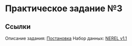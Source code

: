 # Практическое задание №3

## Ссылки
Описание задания: [Постановка](https://tpc.ispras.ru/wp-content/uploads/2022/11/TPC2022-03.pdf)
Набор данных: [NEREL v1.1](https://github.com/nerel-ds/NEREL/releases/download/1.1/NEREL-v1.1.zip)
